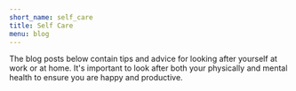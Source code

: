 ```yaml
---
short_name: self_care
title: Self Care
menu: blog
---
```


The blog posts below contain tips and advice for looking after yourself at work or at home.
It's important to look after both your physically and mental health to ensure you are happy
and productive.
